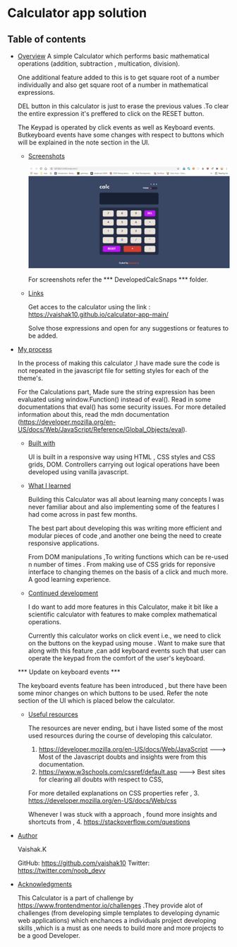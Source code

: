 # Calculator app solution

## Table of contents

- [Overview](#overview)
    A simple Calculator which performs basic mathematical operations (addition, subtraction , multication, division).
    
    One additional feature added to this is to get square root of a number individually and also get square root of a number in 
    mathematical expressions.

    DEL button in this calculator is just to erase the previous values .To clear the entire expression it's preffered to 
    click on the RESET button.

    The Keypad is operated by click events as well as Keyboard events. Butkeyboard events have some changes with respect to buttons which will be explained in the note section in the UI.

  - [Screenshots](#screenshots)
    
    ![desktop version1](https://github.com/vaishak10/calculator-app-main/blob/master/DevelopedCalcSnaps/theme1_desktopVersion.JPG)

    For screenshots refer the *** DevelopedCalcSnaps *** folder.

  - [Links](#links)
     
    Get acces to the calculator using the link : https://vaishak10.github.io/calculator-app-main/

    Solve those expressions and open for any suggestions or features to be added.

- [My process](#my-process)

    In the process of making this calculator ,I have made sure the code is not repeated in the javascript file for setting styles for each of the theme's.

    For the Calculations part, Made sure the string expression has been evaluated using  window.Function() instead of eval(). Read in some documentations that eval() has some security issues. For more detailed information about this, read the mdn documentation (https://developer.mozilla.org/en-US/docs/Web/JavaScript/Reference/Global_Objects/eval).

  - [Built with](#built-with)

    UI is built in a responsive way using HTML , CSS styles and CSS grids, DOM.
    Controllers carrying out logical operations have been developed using vanilla javascript.

  - [What I learned](#what-i-learned)

    Building this Calculator was all about learning many concepts I was never familiar about and also implementing some of the features I had come across in past few months.

    The best part about developing this was writing more efficient and modular pieces of code ,and another one being the need to create responsive applications.

    From DOM manipulations ,To writing functions which can be re-used n number of times . From making use of CSS grids for reponsive interface to changing themes on the basis of a click and much more. A good learning experience.
    
  - [Continued development](#continued-development)

    I do want to add more features in this Calculator, make it bit like a scientific calculator with features to make complex mathematical operations.

    Currently this calculator works on click event i.e., we need to click on the buttons on the keypad using mouse . Want to make sure that along with this feature ,can add keyboard events such that user can operate the keypad from the comfort of the user's keyboard.
   
   *** Update on keyboard events ***
    
    The keyboard events feature has been introduced , but there have been some minor changes on which buttons to be used. Refer the note section of the UI which is placed below the calculator. 

  - [Useful resources](#useful-resources)
    
    The resources are never ending, but i have listed some of the most used resources during the course of developing this calculator.
     
    1. https://developer.mozilla.org/en-US/docs/Web/JavaScript ---> Most of the Javascript doubts and insights were from this documentation.
    2. https://www.w3schools.com/cssref/default.asp  ---> Best sites for clearing all doubts with respect to CSS, 
     
    For more detailed explanations on CSS properties refer ,
    3. https://developer.mozilla.org/en-US/docs/Web/css

    Whenever I was stuck with a approach , found more insights and shortcuts from , 
    4. https://stackoverflow.com/questions

- [Author](#author)
   
   Vaishak.K 

   GitHub: https://github.com/vaishak10
   Twitter: https://twitter.com/noob_devv

- [Acknowledgments](#acknowledgments)
   
   This Calculator is a part of challenge by https://www.frontendmentor.io/challenges .They provide alot of challenges 
   (from developing simple templates to developing dynamic web applications) which enchances a individuals project developing skills ,which is a must as one needs to build more and more projects to be a good Developer.
